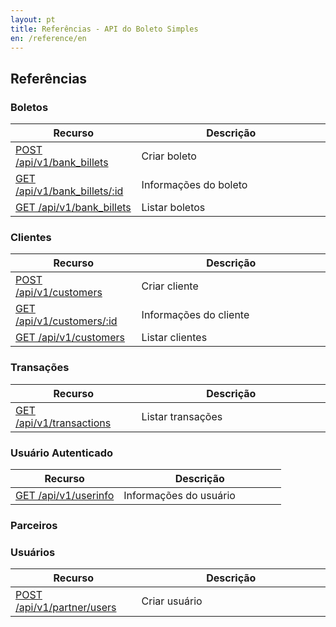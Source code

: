 ```yaml
---
layout: pt
title: Referências - API do Boleto Simples
en: /reference/en
---
```


## Referências

### Boletos

<table class='table table-bordered features'>
  <thead>
    <tr>
      <th>Recurso</th>
      <th>Descrição</th>
    </tr>
  </thead>
  <tbody>
    <tr>
      <td><a href="/reference/v1/bank_billets#criar-boleto">POST /api/v1/bank_billets</a></td>
      <td width='60%'>Criar boleto</td>
    </tr>
    <tr>
      <td><a href="/reference/v1/bank_billets#informaes-do-boleto">GET /api/v1/bank_billets/:id</a></td>
      <td width='60%'>Informações do boleto</td>
    </tr>
    <tr>
      <td><a href="/reference/v1/bank_billets#listar-boletos">GET /api/v1/bank_billets</a></td>
      <td width='60%'>Listar boletos</td>
    </tr>
  </tbody>
</table>

###  Clientes

<table class='table table-bordered features'>
  <thead>
    <tr>
      <th>Recurso</th>
      <th>Descrição</th>
    </tr>
  </thead>
  <tbody>
    <tr>
      <td>
        <a href="/reference/v1/customers#criar-cliente">POST /api/v1/customers</a>
      </td>
      <td width='60%'>Criar cliente</td>
    </tr>
    <tr>
      <td>
        <a href="/reference/v1/customers#informaes-do-cliente">GET /api/v1/customers/:id</a>
      </td>
      <td width='60%'>Informações do cliente</td>
    </tr>
    <tr>
      <td>
        <a href="/reference/v1/customers#listar-clientes">GET /api/v1/customers</a>
      </td>
      <td width='60%'>Listar clientes</td>
    </tr>
  </tbody>
</table>

### Transações

<table class='table table-bordered features'>
  <thead>
    <tr>
      <th>Recurso</th>
      <th>Descrição</th>
    </tr>
  </thead>
  <tbody>
    <tr>
      <td>
        <a href="/reference/v1/transactions/">GET /api/v1/transactions</a>
      </td>
      <td width='60%'>Listar transações</td>
    </tr>
  </tbody>
</table>

### Usuário Autenticado

<table class='table table-bordered features'>
  <thead>
    <tr>
      <th>Recurso</th>
      <th>Descrição</th>
    </tr>
  </thead>
  <tbody>
    <tr>
      <td>
        <a href="/reference/v1/users/">GET /api/v1/userinfo</a>
      </td>
      <td width='60%'>Informações do usuário</td>
    </tr>
  </tbody>
</table>

### Parceiros

### Usuários

<table class='table table-bordered features'>
  <thead>
    <tr>
      <th>Recurso</th>
      <th>Descrição</th>
    </tr>
  </thead>
  <tbody>
    <tr>
      <td>
        <a href="/reference/v1/partner/users">POST /api/v1/partner/users</a>
      </td>
      <td width='60%'>Criar usuário</td>
    </tr>
  </tbody>
</table>
